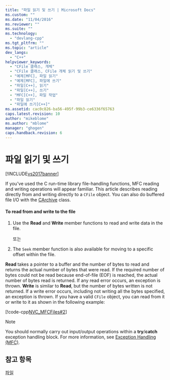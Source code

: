 ```yaml
---
title: "파일 읽기 및 쓰기 | Microsoft Docs"
ms.custom: ""
ms.date: "11/04/2016"
ms.reviewer: ""
ms.suite: ""
ms.technology: 
  - "devlang-cpp"
ms.tgt_pltfrm: ""
ms.topic: "article"
dev_langs: 
  - "C++"
helpviewer_keywords: 
  - "CFile 클래스, 개체"
  - "CFile 클래스, CFile 개체 읽기 및 쓰기"
  - "예제[MFC], 파일 읽기"
  - "예제[MFC], 파일에 쓰기"
  - "파일[C++], 읽기"
  - "파일[C++], 쓰기"
  - "MFC[C++], 파일 작업"
  - "파일 읽기"
  - "파일에 쓰기[C++]"
ms.assetid: cac0c826-ba56-495f-99b3-ce6336f65763
caps.latest.revision: 10
author: "mikeblome"
ms.author: "mblome"
manager: "ghogen"
caps.handback.revision: 6
---
```

# 파일 읽기 및 쓰기
[!INCLUDE[vs2017banner](../assembler/inline/includes/vs2017banner.md)]

If you've used the C run\-time library file\-handling functions, MFC reading and writing operations will appear familiar.  This article describes reading directly from and writing directly to a `CFile` object.  You can also do buffered file I\/O with the [CArchive](../mfc/reference/carchive-class.md) class.  
  
#### To read from and write to the file  
  
1.  Use the **Read** and **Write** member functions to read and write data in the file.  
  
     또는  
  
2.  The `Seek` member function is also available for moving to a specific offset within the file.  
  
 **Read** takes a pointer to a buffer and the number of bytes to read and returns the actual number of bytes that were read.  If the required number of bytes could not be read because end\-of\-file \(EOF\) is reached, the actual number of bytes read is returned.  If any read error occurs, an exception is thrown.  **Write** is similar to **Read**, but the number of bytes written is not returned.  If a write error occurs, including not writing all the bytes specified, an exception is thrown.  If you have a valid `CFile` object, you can read from it or write to it as shown in the following example:  
  
 [!code-cpp[NVC_MFCFiles#2](../mfc/codesnippet/CPP/reading-and-writing-files_1.cpp)]  
  
> [!NOTE]
>  You should normally carry out input\/output operations within a **try**\/**catch** exception handling block.  For more information, see [Exception Handling \(MFC\)](../mfc/exception-handling-in-mfc.md).  
  
## 참고 항목  
 [파일](../mfc/files-in-mfc.md)